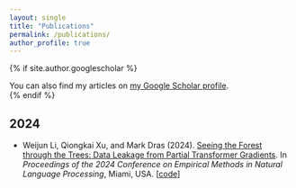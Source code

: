 ```yaml
---
layout: single
title: "Publications"
permalink: /publications/
author_profile: true
---
```


<style>
.publications li {
  margin-bottom: 1em; 
}
</style>

{% if site.author.googlescholar %}
  <div class="wordwrap">You can also find my articles on <a href="{{site.author.googlescholar}}">my Google Scholar profile</a>.</div>
{% endif %}

## 2024

<ul class="publications">
  <li>Weijun Li, Qiongkai Xu, and Mark Dras (2024). <a href="https://arxiv.org/abs/2406.00999">Seeing the Forest through the Trees: Data Leakage from Partial Transformer Gradients</a>. In <i>Proceedings of the 2024 Conference on Empirical Methods in Natural Language Processing</i>, Miami, USA. [<a href="https://github.com/weijun-l/partial-gradients-leakage">code</a>]</li>
</ul>